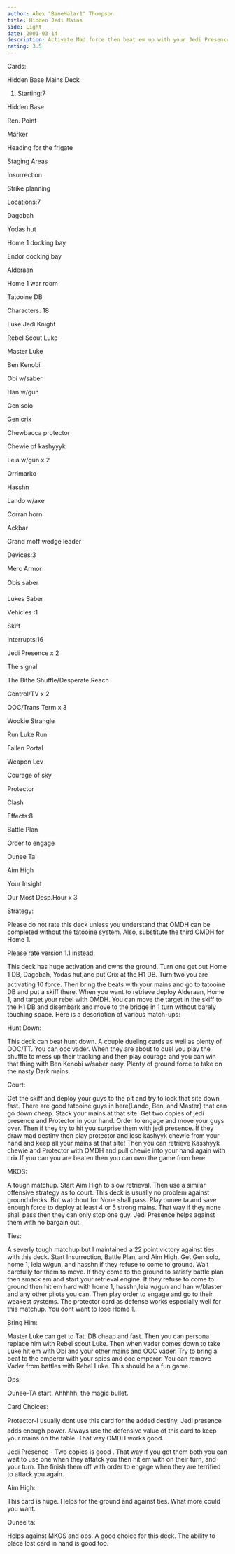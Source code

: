 ```yaml
---
author: Alex "BaneMalar1" Thompson
title: Hidden Jedi Mains
side: Light
date: 2001-03-14
description: Activate Mad force then beat em up with your Jedi Presence.  Retrieve with Our Most Desperate Hour.
rating: 3.5
---
```

Cards: 

Hidden Base Mains Deck		

1. Starting:7							
Hidden Base				
Ren. Point				
Marker					
Heading for the frigate			
Staging Areas				
Insurrection				
Strike planning				

Locations:7 				
Dagobah				
Yodas hut				
Home 1 docking bay			
Endor docking bay			
Alderaan				
Home 1 war room			
Tatooine DB				

Characters: 18
Luke Jedi Knight	
Rebel Scout Luke		
Master Luke				
Ben Kenobi				
Obi w/saber				
Han w/gun				
Gen solo
Gen crix
Chewbacca protector
Chewie of kashyyyk
Leia w/gun x 2
Orrimarko
Hasshn
Lando w/axe
Corran horn
Ackbar
Grand moff wedge leader

Devices:3
Merc Armor
Obis saber
Lukes Saber

Vehicles :1
Skiff

Interrupts:16
Jedi Presence x 2
The signal
The Bithe Shuffle/Desperate Reach
Control/TV x 2
OOC/Trans Term x 3
Wookie Strangle
Run Luke Run
Fallen Portal
Weapon Lev
Courage of sky
Protector
Clash

Effects:8
Battle Plan
Order to engage
Ounee Ta
Aim High
Your Insight
Our Most Desp.Hour x 3



Strategy: 

Please do not rate this deck unless you understand that OMDH can be completed without the tatooine system.  Also, substitute the third OMDH for Home 1.

Please rate version 1.1 instead.



This deck has huge activation and owns the ground.  Turn one get out Home 1 DB, Dagobah, Yodas hut,anc put Crix at the H1 DB.  Turn two you are activating 10 force.  Then bring the beats with your mains and go to tatooine DB and put a skiff there.  When you want to retrieve deploy Alderaan, Home 1, and target your rebel with OMDH.  You can move the target in the skiff to the H1 DB and disembark and move to the bridge in 1 turn without barely touching space.  Here is a description of various match-ups:

Hunt Down:
This deck can beat hunt down.  A couple dueling cards as well as plenty of OOC/TT.  You can ooc vader.  When they are about to duel you play the shuffle to mess up their tracking and then play courage and you can win that thing with Ben Kenobi w/saber easy.  Plenty of ground force to take on the nasty Dark mains.

Court:
Get the skiff and deploy your guys to the pit and try to lock that site down fast.  There are good tatooine guys in here(Lando, Ben, and Master) that can go down cheap. Stack your mains at that site. Get two copies of jedi presence and Protector in your hand.  Order to engage and move your guys over.  Then if they try to hit you surprise them with jedi presence.  If they draw mad destiny then play protector and lose kashyyk chewie from your hand and keep all your mains at that site! Then you can retrieve Kasshyyk chewie and Protector with OMDH and pull chewie into your hand again with crix.If you can you are beaten then you can own the game from here.

MKOS:
A tough matchup.  Start Aim High to slow retrieval.  Then use a similar offensive strategy as to court.  This deck is usually no problem against ground decks.  But watchout for None shall pass.   Play ounee ta and save enough force to deploy at least 4 or 5 strong mains.  That way if they none shall pass then they can only stop one guy.  Jedi Presence helps against them with no bargain out.

Ties:
A severly tough matchup but I maintained a 22 point victory against ties with this deck.  Start Insurrection, Battle Plan, and Aim High.  Get Gen solo, home 1, leia w/gun, and hasshn if they refuse to come to ground.  Wait carefully for them to move.  If they come to the ground to satisfy battle plan then smack em and start your retrieval engine.  If they refuse to come to ground then hit em hard with home 1, hasshn,leia w/gun and han w/blaster and any other pilots you can. Then play order to engage and go to their weakest systems. The protector card as defense works especially well for this matchup.  You dont want to lose Home 1.


Bring Him:
Master Luke can get to Tat. DB cheap and fast.  Then you can persona replace him with Rebel scout Luke.  Then when vader comes down to take Luke hit em with Obi and your other mains and OOC vader.  Try to bring a beat to the emperor with your spies and ooc emperor.  You can remove Vader from battles with Rebel Luke.  This should be a fun game.

Ops:
Ounee-TA start.  Ahhhhh, the magic bullet.


Card Choices:
Protector-I usually dont use this card for the added destiny.  Jedi presence adds enough power.  Always use the defensive value of this card to keep your mains on the table.  That way OMDH works good.

Jedi Presence - Two copies is good . That way if you got them both you can wait to use one when they attatck you then hit em with on their turn, and your turn.  The finish them off with order to engage when they are terrified to attack you again.

Aim High:
This card is huge.  Helps for the ground and against ties. What more could you want.

Ounee ta:
Helps against MKOS and ops.  A good choice for this deck. The ability to place lost card in hand is good too.      